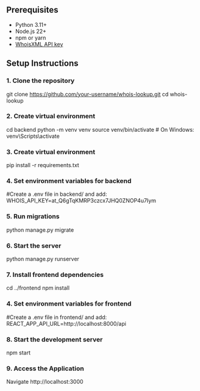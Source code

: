 
## Prerequisites

- Python 3.11+
- Node.js 22+
- npm or yarn
- [WhoisXML API key](https://whois.whoisxmlapi.com/)

##  Setup Instructions

### 1. Clone the repository
git clone https://github.com/your-username/whois-lookup.git
cd whois-lookup

### 2. Create virtual environment
cd backend
python -m venv venv
source venv/bin/activate  # On Windows: venv\Scripts\activate

### 3. Create virtual environment
pip install -r requirements.txt

### 4. Set environment variables for backend
#Create a .env file in backend/ and add:
WHOIS_API_KEY=at_Q6gTqKMRP3czcx7JHQ0ZNOP4u7Iym

### 5. Run migrations
python manage.py migrate

### 6. Start the server
python manage.py runserver

### 7. Install frontend dependencies
cd ../frontend
npm install

### 4. Set environment variables for frontend
#Create a .env file in frontend/ and add:
REACT_APP_API_URL=http://localhost:8000/api

### 8. Start the development server
npm start

### 9. Access the Application
Navigate http://localhost:3000

